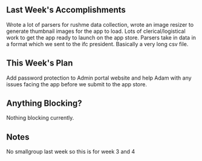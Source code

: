 ## Last Week's Accomplishments
Wrote a lot of parsers for rushme data collection, wrote an image resizer
to generate thumbnail images for the app to load. Lots of clerical/logistical
work to get the app ready to launch on the app store.
Parsers take in data in a format which we sent to the ifc president.
Basically a very long csv file.

## This Week's Plan
Add password protection to Admin portal website and help Adam with any issues
facing the app before we submit to the app store.

## Anything Blocking?
Nothing blocking currently.

## Notes
No smallgroup last week so this is for week 3 and 4
